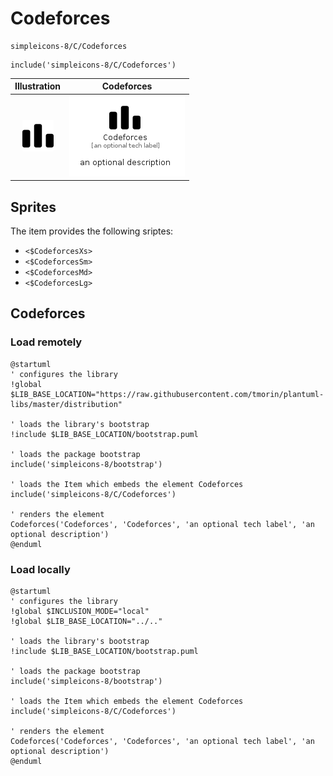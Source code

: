 # Codeforces


```text
simpleicons-8/C/Codeforces
```

```text
include('simpleicons-8/C/Codeforces')
```



| Illustration | Codeforces |
| :---: | :---: |
| ![illustration for Illustration](../../simpleicons-8/C/Codeforces.png) | ![illustration for Codeforces](../../simpleicons-8/C/Codeforces.Local.png) |



## Sprites
The item provides the following sriptes:

- `<$CodeforcesXs>`
- `<$CodeforcesSm>`
- `<$CodeforcesMd>`
- `<$CodeforcesLg>`





## Codeforces

### Load remotely
```plantuml
@startuml
' configures the library
!global $LIB_BASE_LOCATION="https://raw.githubusercontent.com/tmorin/plantuml-libs/master/distribution"

' loads the library's bootstrap
!include $LIB_BASE_LOCATION/bootstrap.puml

' loads the package bootstrap
include('simpleicons-8/bootstrap')

' loads the Item which embeds the element Codeforces
include('simpleicons-8/C/Codeforces')

' renders the element
Codeforces('Codeforces', 'Codeforces', 'an optional tech label', 'an optional description')
@enduml
```

### Load locally
```plantuml
@startuml
' configures the library
!global $INCLUSION_MODE="local"
!global $LIB_BASE_LOCATION="../.."

' loads the library's bootstrap
!include $LIB_BASE_LOCATION/bootstrap.puml

' loads the package bootstrap
include('simpleicons-8/bootstrap')

' loads the Item which embeds the element Codeforces
include('simpleicons-8/C/Codeforces')

' renders the element
Codeforces('Codeforces', 'Codeforces', 'an optional tech label', 'an optional description')
@enduml
```


